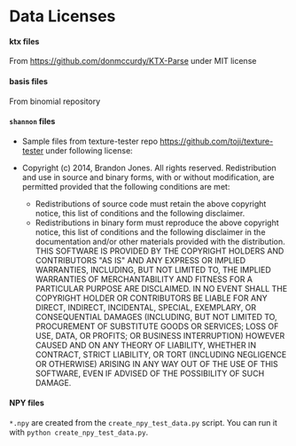 # Data Licenses

#### ktx files

  From https://github.com/donmccurdy/KTX-Parse under MIT license

#### basis files

  From binomial repository

#### `shannon` files

- Sample files from texture-tester repo https://github.com/toji/texture-tester under following license:

- Copyright (c) 2014, Brandon Jones. All rights reserved.
  Redistribution and use in source and binary forms, with or without modification,
  are permitted provided that the following conditions are met:
  - Redistributions of source code must retain the above copyright notice, this
    list of conditions and the following disclaimer.
  - Redistributions in binary form must reproduce the above copyright notice,
    this list of conditions and the following disclaimer in the documentation
    and/or other materials provided with the distribution.
    THIS SOFTWARE IS PROVIDED BY THE COPYRIGHT HOLDERS AND CONTRIBUTORS "AS IS" AND
    ANY EXPRESS OR IMPLIED WARRANTIES, INCLUDING, BUT NOT LIMITED TO, THE IMPLIED
    WARRANTIES OF MERCHANTABILITY AND FITNESS FOR A PARTICULAR PURPOSE ARE
    DISCLAIMED. IN NO EVENT SHALL THE COPYRIGHT HOLDER OR CONTRIBUTORS BE LIABLE FOR
    ANY DIRECT, INDIRECT, INCIDENTAL, SPECIAL, EXEMPLARY, OR CONSEQUENTIAL DAMAGES
    (INCLUDING, BUT NOT LIMITED TO, PROCUREMENT OF SUBSTITUTE GOODS OR SERVICES;
    LOSS OF USE, DATA, OR PROFITS; OR BUSINESS INTERRUPTION) HOWEVER CAUSED AND ON
    ANY THEORY OF LIABILITY, WHETHER IN CONTRACT, STRICT LIABILITY, OR TORT
    (INCLUDING NEGLIGENCE OR OTHERWISE) ARISING IN ANY WAY OUT OF THE USE OF THIS
    SOFTWARE, EVEN IF ADVISED OF THE POSSIBILITY OF SUCH DAMAGE.

#### NPY files

`*.npy` are created from the `create_npy_test_data.py` script. You can run it
with `python create_npy_test_data.py`.
